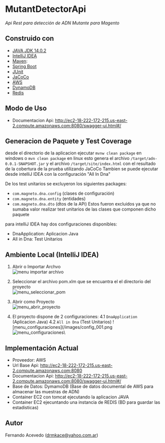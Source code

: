 # MutantDetectorApi
_Api Rest para detección de ADN Mutante para Magento_

## Construido con 
 - [JAVA JDK 14.0.2](https://www.oracle.com/java/technologies/javase/jdk14-archive-downloads.html)
 - [IntelliJ IDEA](https://www.jetbrains.com/help/idea/sharing-your-ide-settings.html)
 - [Maven](https://maven.apache.org): 
 - [Spring Boot](https://spring.io/projects/spring-boot)
 - [JUnit](https://junit.org/junit5/)
 - [JaCoCo](https://www.eclemma.org/jacoco/)
 - [AWS](https://aws.amazon.com)
 - [DynamoDB](https://aws.amazon.com/es/dynamodb/)
 - [Redis](https://redis.io)

## Modo de Uso
- Documentacion Api: http://ec2-18-222-172-215.us-east-2.compute.amazonaws.com:8080/swagger-ui.html#/

## Generacion de Paquete y Test Coverage
 desde el directorio de la aplicacion ejecutar
```mvnw clean package``` en windows o ```mvn clean package``` en linux 
esto genera el archivo ```/target/adn-0.0.1-SNAPSHOT.jar``` y el archivo ```/target/site/index.html``` con el resultado de la cobertura de la prueba utilizando JaCoCo
Tambien se puede ejecutar desde intelliJ IDEA con la configuración "All In Dna" 

De los test unitarios se excluyeron los siguientes packages:
 - ```com.magneto.dna.config``` (clases de configuración)
 - ```com.magneto.dna.entity``` (entidades)
 - ```com.magneto.dna.dto``` (dtos de la APi)
 Estos fueron excluidos ya que no sumaba valor realizar test unitarios de las clases que componen dicho paquete

para intelliJ IDEA hay dos configuraciones disponibles:
 - DnaApplication: Aplicacion Java
 - All in Dna: Test Unitarios

## Ambiente Local (IntelliJ IDEA)
1. Abrir o Importar Archvo\
 ![menu importar archivo](/images/import_001.png)
2. Seleccionar el archivo pom.xlm que se encuantra el el directorio del proyecto\
 ![menu_seleccionar_pom](/images/import_002.png)
3. Abrir como Proyecto\
 ![menu_abrir_proyecto](/images/import_003.png)

4. El proyecto dispone de 2 configuraciones:
 4.1 ```DnaApplication``` (Aplicacion Java)
 4.2 ```All in Dna``` (Test Unitarios)
 ![menu_configuraciones](/images/config_001.png\
 ![menu_configuraciones](/images/config_002.png)\

## Implementación Actual
- Proveedor: AWS
- Url Base Api: http://ec2-18-222-172-215.us-east-2.compute.amazonaws.com:8080
- Documentacion Api: http://ec2-18-222-172-215.us-east-2.compute.amazonaws.com:8080/swagger-ui.html#/
- Base de Datos: DymamoDB (Base de datos documental de AWS para almacenar las muestras de ADN)
- Container EC2 con tomcat ejecutando la aplicacion JAVA
- Container EC2 ejecuntando una instancia de REDIS (BD para guardar las estadisticas)

## Autor
Fernando Acevedo ([drmkace@yahoo.com.ar](mailto:drmkace@yahoo.com.ar))
